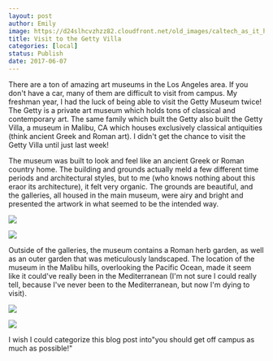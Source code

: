 ```yaml
---
layout: post
author: Emily
image: https://d24slhcvzhzz82.cloudfront.net/old_images/caltech_as_it_happens/6a0105349b8251970b01b7c8fce475970b.jpg
title: Visit to the Getty Villa
categories: [local]
status: Publish
date: 2017-06-07
---
```



There are a ton of amazing art museums in the Los Angeles area. If you don't have a car, many of them are difficult to visit from campus. My freshman year, I had the luck of being able to visit the Getty Museum twice! The Getty is a private art museum which holds tons of classical and contemporary art. The same family which built the Getty also built the Getty Villa, a museum in Malibu, CA which houses exclusively classical antiquities (think ancient Greek and Roman art). I didn't get the chance to visit the Getty Villa until just last week!

The museum was built to look and feel like an ancient Greek or Roman country home. The building and grounds actually meld a few different time periods and architectural styles, but to me (who knows nothing about this eraor its architecture), it felt very organic. The grounds are beautiful, and the galleries, all housed in the main museum, were airy and bright and presented the artwork in what seemed to be the intended way.


![](https://d24slhcvzhzz82.cloudfront.net/old_images/caltech_as_it_happens/6a0105349b8251970b01bb09a00299970d.jpg)


![](https://d24slhcvzhzz82.cloudfront.net/old_images/caltech_as_it_happens/6a0105349b8251970b01b7c8fce47d970b.jpg)

Outside of the galleries, the museum contains a Roman herb garden, as well as an outer garden that was meticulously landscaped. The location of the museum in the Malibu hills, overlooking the Pacific Ocean, made it seem like it could've really been in the Mediterranean (I'm not sure I could really tell, because I've never been to the Mediterranean, but now I'm dying to visit).


![](https://d24slhcvzhzz82.cloudfront.net/old_images/caltech_as_it_happens/6a0105349b8251970b01b8d28722e7970c.jpg)


![](https://d24slhcvzhzz82.cloudfront.net/old_images/caltech_as_it_happens/6a0105349b8251970b01b8d2872304970c.jpg)

I wish I could categorize this blog post into"you should get off campus as much as possible!"
